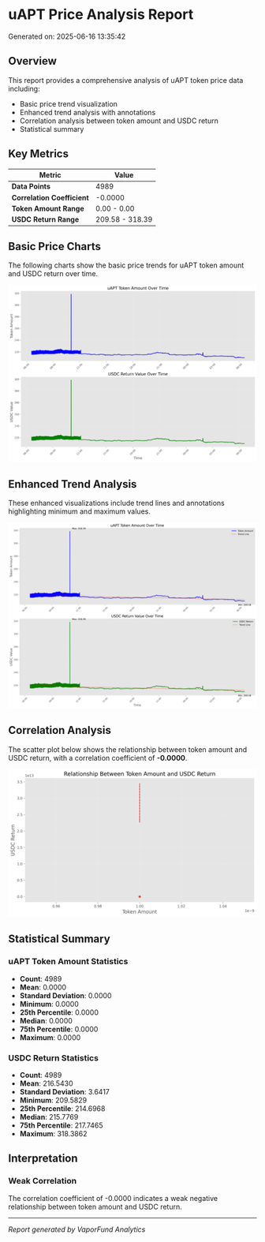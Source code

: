 # uAPT Price Analysis Report

Generated on: 2025-06-16 13:35:42

## Overview

This report provides a comprehensive analysis of uAPT token price data including:
- Basic price trend visualization
- Enhanced trend analysis with annotations
- Correlation analysis between token amount and USDC return
- Statistical summary

## Key Metrics

| Metric | Value |
|--------|-------|
| **Data Points** | 4989 |
| **Correlation Coefficient** | -0.0000 |
| **Token Amount Range** | 0.00 - 0.00 |
| **USDC Return Range** | 209.58 - 318.39 |

## Basic Price Charts

The following charts show the basic price trends for uAPT token amount and USDC return over time.

![uAPT Basic Price Charts](https://raw.githubusercontent.com/VaporFund/weekly-reports/main/chart_images/uAPT_price_charts.png)

## Enhanced Trend Analysis

These enhanced visualizations include trend lines and annotations highlighting minimum and maximum values.

![uAPT Enhanced Trend Charts](https://raw.githubusercontent.com/VaporFund/weekly-reports/main/chart_images/uAPT_price_charts_with_trend.png)

## Correlation Analysis

The scatter plot below shows the relationship between token amount and USDC return, with a correlation coefficient of **-0.0000**.

![uAPT Correlation Analysis](https://raw.githubusercontent.com/VaporFund/weekly-reports/main/chart_images/uAPT_relationship_chart.png)

## Statistical Summary

### uAPT Token Amount Statistics
- **Count**: 4989
- **Mean**: 0.0000
- **Standard Deviation**: 0.0000
- **Minimum**: 0.0000
- **25th Percentile**: 0.0000
- **Median**: 0.0000
- **75th Percentile**: 0.0000
- **Maximum**: 0.0000

### USDC Return Statistics
- **Count**: 4989
- **Mean**: 216.5430
- **Standard Deviation**: 3.6417
- **Minimum**: 209.5829
- **25th Percentile**: 214.6968
- **Median**: 215.7769
- **75th Percentile**: 217.7465
- **Maximum**: 318.3862

## Interpretation

### Weak Correlation

The correlation coefficient of -0.0000 indicates a weak negative relationship between token amount and USDC return.

---


*Report generated by VaporFund Analytics*
